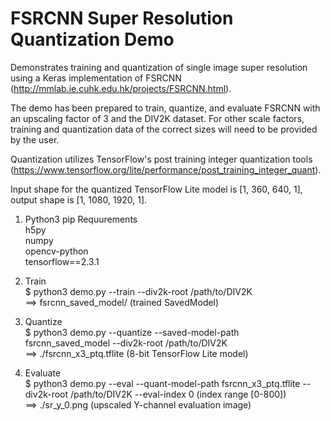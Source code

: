 # FSRCNN Super Resolution Quantization Demo

Demonstrates training and quantization of single image super resolution using a Keras implementation of FSRCNN (http://mmlab.ie.cuhk.edu.hk/projects/FSRCNN.html).

The demo has been prepared to train, quantize, and evaluate FSRCNN with an upscaling factor of 3 and the DIV2K dataset. For other scale factors, training and quantization data of the correct sizes will need to be provided by the user.

Quantization utilizes TensorFlow's post training integer quantization tools (https://www.tensorflow.org/lite/performance/post_training_integer_quant).

Input shape for the quantized TensorFlow Lite model is [1, 360, 640, 1], output shape is [1, 1080, 1920, 1].

1. Python3 pip Requurements  
h5py  
numpy  
opencv-python  
tensorflow==2.3.1  

2. Train  
$ python3 demo.py --train --div2k-root /path/to/DIV2K  
==> fsrcnn_saved_model/ (trained SavedModel)  

3. Quantize  
$ python3 demo.py --quantize --saved-model-path fsrcnn_saved_model --div2k-root /path/to/DIV2K  
==> ./fsrcnn_x3_ptq.tflite (8-bit TensorFlow Lite model)  

4. Evaluate  
$ python3 demo.py --eval --quant-model-path fsrcnn_x3_ptq.tflite --div2k-root /path/to/DIV2K --eval-index 0 (index range [0-800])  
==> ./sr_y_0.png (upscaled Y-channel evaluation image)  
